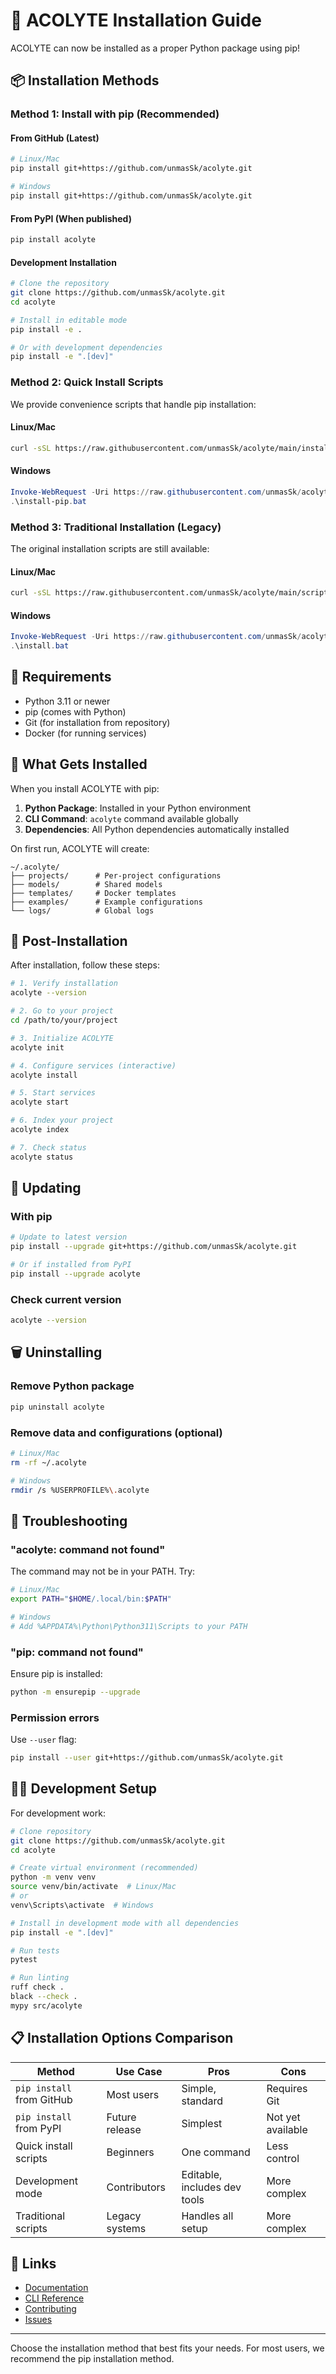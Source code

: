 # 🚀 ACOLYTE Installation Guide

ACOLYTE can now be installed as a proper Python package using pip!

## 📦 Installation Methods

### Method 1: Install with pip (Recommended)

#### From GitHub (Latest)
```bash
# Linux/Mac
pip install git+https://github.com/unmasSk/acolyte.git

# Windows
pip install git+https://github.com/unmasSk/acolyte.git
```

#### From PyPI (When published)
```bash
pip install acolyte
```

#### Development Installation
```bash
# Clone the repository
git clone https://github.com/unmasSk/acolyte.git
cd acolyte

# Install in editable mode
pip install -e .

# Or with development dependencies
pip install -e ".[dev]"
```

### Method 2: Quick Install Scripts

We provide convenience scripts that handle pip installation:

#### Linux/Mac
```bash
curl -sSL https://raw.githubusercontent.com/unmasSk/acolyte/main/install-pip.sh | bash
```

#### Windows
```powershell
Invoke-WebRequest -Uri https://raw.githubusercontent.com/unmasSk/acolyte/main/install-pip.bat -OutFile install-pip.bat
.\install-pip.bat
```

### Method 3: Traditional Installation (Legacy)

The original installation scripts are still available:

#### Linux/Mac
```bash
curl -sSL https://raw.githubusercontent.com/unmasSk/acolyte/main/scripts/install.sh | bash
```

#### Windows
```powershell
Invoke-WebRequest -Uri https://raw.githubusercontent.com/unmasSk/acolyte/main/scripts/install.bat -OutFile install.bat
.\install.bat
```

## 🔧 Requirements

- Python 3.11 or newer
- pip (comes with Python)
- Git (for installation from repository)
- Docker (for running services)

## 📁 What Gets Installed

When you install ACOLYTE with pip:

1. **Python Package**: Installed in your Python environment
2. **CLI Command**: `acolyte` command available globally
3. **Dependencies**: All Python dependencies automatically installed

On first run, ACOLYTE will create:
```
~/.acolyte/
├── projects/      # Per-project configurations
├── models/        # Shared models
├── templates/     # Docker templates
├── examples/      # Example configurations
└── logs/          # Global logs
```

## 🚀 Post-Installation

After installation, follow these steps:

```bash
# 1. Verify installation
acolyte --version

# 2. Go to your project
cd /path/to/your/project

# 3. Initialize ACOLYTE
acolyte init

# 4. Configure services (interactive)
acolyte install

# 5. Start services
acolyte start

# 6. Index your project
acolyte index

# 7. Check status
acolyte status
```

## 🔄 Updating

### With pip
```bash
# Update to latest version
pip install --upgrade git+https://github.com/unmasSk/acolyte.git

# Or if installed from PyPI
pip install --upgrade acolyte
```

### Check current version
```bash
acolyte --version
```

## 🗑️ Uninstalling

### Remove Python package
```bash
pip uninstall acolyte
```

### Remove data and configurations (optional)
```bash
# Linux/Mac
rm -rf ~/.acolyte

# Windows
rmdir /s %USERPROFILE%\.acolyte
```

## 🐛 Troubleshooting

### "acolyte: command not found"

The command may not be in your PATH. Try:

```bash
# Linux/Mac
export PATH="$HOME/.local/bin:$PATH"

# Windows
# Add %APPDATA%\Python\Python311\Scripts to your PATH
```

### "pip: command not found"

Ensure pip is installed:
```bash
python -m ensurepip --upgrade
```

### Permission errors

Use `--user` flag:
```bash
pip install --user git+https://github.com/unmasSk/acolyte.git
```

## 🧑‍💻 Development Setup

For development work:

```bash
# Clone repository
git clone https://github.com/unmasSk/acolyte.git
cd acolyte

# Create virtual environment (recommended)
python -m venv venv
source venv/bin/activate  # Linux/Mac
# or
venv\Scripts\activate  # Windows

# Install in development mode with all dependencies
pip install -e ".[dev]"

# Run tests
pytest

# Run linting
ruff check .
black --check .
mypy src/acolyte
```

## 📋 Installation Options Comparison

| Method | Use Case | Pros | Cons |
|--------|----------|------|------|
| `pip install` from GitHub | Most users | Simple, standard | Requires Git |
| `pip install` from PyPI | Future release | Simplest | Not yet available |
| Quick install scripts | Beginners | One command | Less control |
| Development mode | Contributors | Editable, includes dev tools | More complex |
| Traditional scripts | Legacy systems | Handles all setup | More complex |

## 🔗 Links

- [Documentation](https://github.com/unmasSk/acolyte/tree/main/docs)
- [CLI Reference](https://github.com/unmasSk/acolyte/tree/main/bin/README.md)
- [Contributing](https://github.com/unmasSk/acolyte/blob/main/CONTRIBUTING.md)
- [Issues](https://github.com/unmasSk/acolyte/issues)

---

Choose the installation method that best fits your needs. For most users, we recommend the pip installation method.
